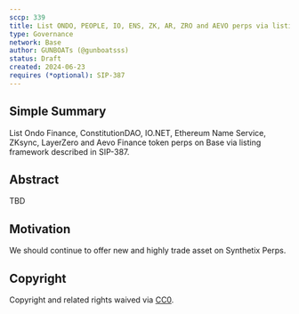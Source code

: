 ```yaml
---
sccp: 339
title: List ONDO, PEOPLE, IO, ENS, ZK, AR, ZRO and AEVO perps via listing framework
type: Governance
network: Base
author: GUNBOATs (@gunboatsss)
status: Draft
created: 2024-06-23
requires (*optional): SIP-387
---
```


<!--You can leave these HTML comments in your merged SCCP and delete the visible duplicate text guides, they will not appear and may be helpful to refer to if you edit it again. This is the suggested template for new SCCPs. Note that an SCCP number will be assigned by an editor. When opening a pull request to submit your SCCP, please use an abbreviated title in the filename, `sccp-draft_title_abbrev.md`. The title should be 44 characters or less.-->

## Simple Summary

<!--"If you can't explain it simply, you don't understand it well enough." Provide a simplified and layman-accessible explanation of the SCCP.-->

List Ondo Finance, ConstitutionDAO, IO.NET, Ethereum Name Service, ZKsync, LayerZero and Aevo Finance token perps on Base via listing framework described in SIP-387.

## Abstract

<!--A short (~200 word) description of the variable change proposed.-->

TBD

## Motivation

<!--The motivation is critical for SCCPs that want to update variables within Synthetix. It should clearly explain why the existing variable is not incentive aligned. SCCP submissions without sufficient motivation may be rejected outright.-->

We should continue to offer new and highly trade asset on Synthetix Perps.

## Copyright

Copyright and related rights waived via [CC0](https://creativecommons.org/publicdomain/zero/1.0/).
